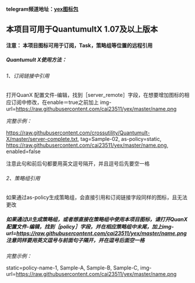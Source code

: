 #### telegram频道地址：[yex图标包](https://t.me/yex031)
## 本项目可用于QuantumultX 1.07及以上版本
#### 注意： 本项目图标可用于订阅，Task，策略组等位置的远程引用
##### Quantumult X使用方法： 
###### 1、订阅链接中引用 
打开QuanX 配置文件-编辑，找到［server_remote］字段，在想要增加图标的相应订阅中修改，在enable＝true之前加上 img-url=https://raw.githubusercontent.com/cai23511/yex/master/name.png

*完整示例：*

https://raw.githubusercontent.com/crossutility/Quantumult-X/master/server-complete.txt, tag=Sample-02, as-policy=static, https://raw.githubusercontent.com/cai23511/yex/master/name.png, enabled=false

注意此句和前后句都要用英文逗号隔开，并且逗号后先要空一格
###### 2、策略组引用 
如果通过as-policy生成策略组，会直接引用和订阅链接字段同样的图标，且无法更改

##### 如果通过UI生成策略组，或者想直接在策略组中使用本项目图标，请打开QuanX 配置文件-编辑，找到［policy］字段，并在相应策略组中末尾，加上img-url=https://raw.githubusercontent.com/cai23511/yex/master/name.png 注意同样要用英文逗号与前面句子隔开，并在逗号后面空一格

*完整示例：*

static=policy-name-1, Sample-A, Sample-B, Sample-C, img-url=https://raw.githubusercontent.com/cai23511/yex/master/name.png
